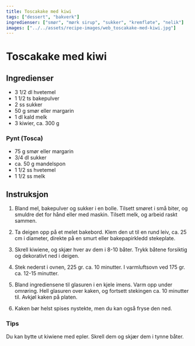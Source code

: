 ```yaml
---
title: Toscakake med kiwi
tags: ["dessert", "bakverk"]
ingredienser: ["smør", "mørk sirup", "sukker", "kremfløte", "nelik"]
images: ["../../assets/recipe-images/web_toscakake-med-kiwi.jpg"]
---
```


# Toscakake med kiwi

## Ingredienser

- 3 1/2 dl hvetemel
- 1 1/2 ts bakepulver
- 2 ss sukker
- 50 g smør eller margarin
- 1 dl kald melk
- 3 kiwier, ca. 300 g

### Pynt (Tosca)

- 75 g smør eller margarin
- 3/4 dl sukker
- ca. 50 g mandelspon
- 1 1/2 ss hvetemel
- 1 1/2 ss melk

## Instruksjon

1. Bland mel, bakepulver og sukker i en bolle. Tilsett smøret i små biter, og smuldre det for hånd eller med maskin. Tilsett melk, og arbeid raskt sammen.

2. Ta deigen opp på et melet bakebord. Klem den ut til en rund leiv, ca. 25 cm i diameter, direkte på en smurt eller bakepapirkledd stekeplate.

3. Skrell kiwiene, og skjær hver av dem i 8-10 båter. Trykk båtene forsiktig og dekorativt ned i deigen.

4. Stek nederst i ovnen, 225 gr. ca. 10 minutter. I varmluftsovn ved 175 gr. ca. 12-15 minutter.

5. Bland ingrediensene til glasuren i en kjele imens. Varm opp under omrøring. Hell glasuren over kaken, og fortsett stekingen ca. 10 minutter til. Avkjøl kaken på platen.

6. Kaken bør helst spises nystekte, men du kan også fryse den ned.

### Tips

Du kan bytte ut kiwiene med epler. Skrell dem og skjær dem i tynne båter.
